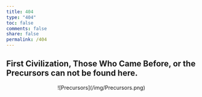 ```yaml
---
title: 404
type: "404"
toc: false
comments: false
share: false
permalink: /404
---
```


## First Civilization, Those Who Came Before, or the Precursors can not be found here.

<center> ![Precursors](/img/Precursors.png) </center>
